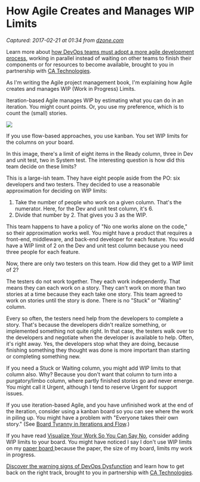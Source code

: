 # How Agile Creates and Manages WIP Limits

_Captured: 2017-02-21 at 01:34 from [dzone.com](https://dzone.com/articles/how-agile-creates-and-manages-wip-limits?oid=twitter&utm_content=buffer7e85c&utm_medium=social&utm_source=twitter.com&utm_campaign=buffer)_

Learn more about [how DevOps teams must adopt a more agile development process](https://dzone.com/go?i=148026&u=https%3A%2F%2Fwww.ca.com%2Fus%2Fcollateral%2Febook%2Fexploring-the-tools-that-make-agile-parallel-development-possible.register.html%3Fmrm%3D540542%26cid%3DNA-DSP-ABUS-ACM-000195-00001285-000000492%26aid%3D00702), working in parallel instead of waiting on other teams to finish their components or for resources to become available, brought to you in partnership with [CA Technologies](https://dzone.com/go?i=148026&u=https%3A%2F%2Fwww.ca.com%2Fus%2Fcollateral%2Febook%2Fexploring-the-tools-that-make-agile-parallel-development-possible.register.html%3Fmrm%3D540542%26cid%3DNA-DSP-ABUS-ACM-000195-00001285-000000492%26aid%3D00702).

As I'm writing the Agile project management book, I'm explaining how Agile creates and manages WIP (Work in Progress) Limits.

Iteration-based Agile manages WIP by estimating what you can do in an iteration. You might count points. Or, you use my preference, which is to count the (small) stories.

![](https://www.jrothman.com/wp-content/uploads/2014/12/kanban.iteration-1080x675-300x188.jpg)

If you use flow-based approaches, you use kanban. You set WIP limits for the columns on your board.

In this image, there's a limit of eight items in the Ready column, three in Dev and unit test, two in System test. The interesting question is how did this team decide on these limits?

This is a large-ish team. They have eight people aside from the PO: six developers and two testers. They decided to use a reasonable approximation for deciding on WIP limits:

  1. Take the number of people who work on a given column. That's the numerator. Here, for the Dev and unit test column, it's 6.
  2. Divide that number by 2. That gives you 3 as the WIP.

This team happens to have a policy of "No one works alone on the code," so their approximation works well. You might have a product that requires a front-end, middleware, and back-end developer for each feature. You would have a WIP limit of 2 on the Dev and unit test column because you need three people for each feature.

Now, there are only two testers on this team. How did they get to a WIP limit of 2?

The testers do not work together. They each work independently. That means they can each work on a story. They can't work on more than two stories at a time because they each take one story. This team agreed to work on stories until the story is done. There is no "Stuck" or "Waiting" column.

Every so often, the testers need help from the developers to complete a story. That's because the developers didn't realize something, or implemented something not quite right. In that case, the testers walk over to the developers and negotiate when the developer is available to help. Often, it's right away. Yes, the developers stop what they are doing, because finishing something they thought was done is more important than starting or completing something new.

If you need a Stuck or Waiting column, you might add WIP limits to that column also. Why? Because you don't want that column to turn into a purgatory/limbo column, where partly finished stories go and never emerge. You might call it Urgent, although I tend to reserve Urgent for support issues.

If you use iteration-based Agile, and you have unfinished work at the end of the iteration, consider using a kanban board so you can see where the work in piling up. You might have a problem with "Everyone takes their own story." (See [Board Tyranny in Iterations and Flow](https://www.jrothman.com/mpd/agile/2016/08/board-tyranny-in-iterations-and-flow/).)

If you have read [Visualize Your Work So You Can Say No](https://www.jrothman.com/mpd/portfolio-management/2017/02/visualize-your-work-so-you-can-say-no/), consider adding WIP limits to your board. You might have noticed I say I don't use WIP limits on my [paper board ](https://www.jrothman.com/mpd/project-management/2017/02/why-i-use-a-paper-kanban-board/)because the paper, the size of my board, limits my work in progress.

[Discover the warning signs of DevOps Dysfunction](https://dzone.com/go?i=148027&u=http%3A%2F%2Ftransform.ca.com%2Fpragmatic-guide-to-devops.html%3Fmrm%3D540542%26cid%3DNA-DSP-ABUS-ACM-000195-00001286-000000493%26aid%3D00702) and learn how to get back on the right track, brought to you in partnership with [CA Technologies](https://dzone.com/go?i=148027&u=http%3A%2F%2Ftransform.ca.com%2Fpragmatic-guide-to-devops.html%3Fmrm%3D540542%26cid%3DNA-DSP-ABUS-ACM-000195-00001286-000000493%26aid%3D00702).
